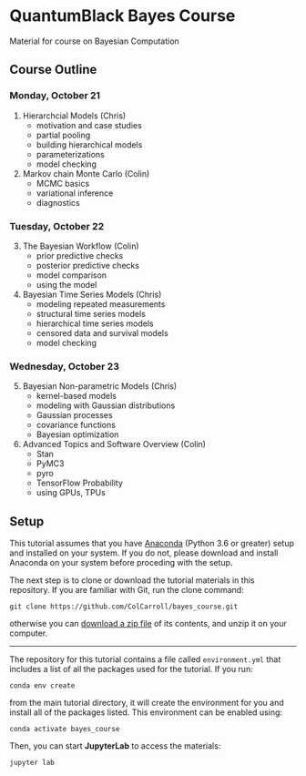 # QuantumBlack Bayes Course

Material for course on Bayesian Computation


## Course Outline

### Monday, October 21
1. Hierarchcial Models (Chris)
    - motivation and case studies
    - partial pooling
    - building hierarchical models
    - parameterizations
    - model checking
2. Markov chain Monte Carlo (Colin)
    - MCMC basics
    - variational inference
    - diagnostics
### Tuesday, October 22
3. The Bayesian Workflow (Colin)
    - prior predictive checks
    - posterior predictive checks
    - model comparison
    - using the model 
4. Bayesian Time Series Models (Chris)
    - modeling repeated measurements
    - structural time series models
    - hierarchical time series models
    - censored data and survival models
    - model checking
### Wednesday, October 23
5. Bayesian Non-parametric Models (Chris)
    - kernel-based models
    - modeling with Gaussian distributions
    - Gaussian processes
    - covariance functions
    - Bayesian optimization
6. Advanced Topics and Software Overview (Colin)
    - Stan
    - PyMC3
    - pyro
    - TensorFlow Probability
    - using GPUs, TPUs

## Setup

This tutorial assumes that you have [Anaconda](https://www.anaconda.com/distribution/#download-section) (Python 3.6 or greater) setup and installed on your system. If you do not, please download and install Anaconda on your system before proceding with the setup.

The next step is to clone or download the tutorial materials in this repository. If you are familiar with Git, run the clone command:

    git clone https://github.com/ColCarroll/bayes_course.git
    
otherwise you can [download a zip file](https://github.com/ColCarroll/bayes_course/archive/master.zip) of its contents, and unzip it on your computer.
***
The repository for this tutorial contains a file called `environment.yml` that includes a list of all the packages used for the tutorial. If you run:

    conda env create
    
from the main tutorial directory, it will create the environment for you and install all of the packages listed. This environment can be enabled using:

    conda activate bayes_course
    
Then, you can start **JupyterLab** to access the materials:

    jupyter lab
